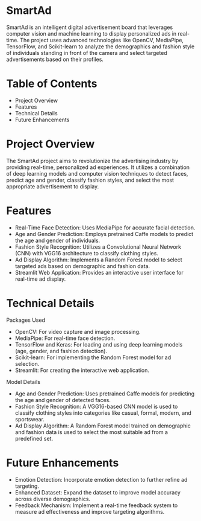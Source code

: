 # SmartAd

SmartAd is an intelligent digital advertisement board that leverages computer vision and machine learning to display personalized ads in real-time. The project uses advanced technologies like OpenCV, MediaPipe, TensorFlow, and Scikit-learn to analyze the demographics and fashion style of individuals standing in front of the camera and select targeted advertisements based on their profiles.

# Table of Contents
- Project Overview
- Features
- Technical Details
- Future Enhancements

# Project Overview

The SmartAd project aims to revolutionize the advertising industry by providing real-time, personalized ad experiences. It utilizes a combination of deep learning models and computer vision techniques to detect faces, predict age and gender, classify fashion styles, and select the most appropriate advertisement to display.

# Features

- Real-Time Face Detection: Uses MediaPipe for accurate facial detection.
- Age and Gender Prediction: Employs pretrained Caffe models to predict the age and gender of individuals.
- Fashion Style Recognition: Utilizes a Convolutional Neural Network (CNN) with VGG16 architecture to classify clothing styles.
- Ad Display Algorithm: Implements a Random Forest model to select targeted ads based on demographic and fashion data.
- Streamlit Web Application: Provides an interactive user interface for real-time ad display.

# Technical Details

Packages Used

- OpenCV: For video capture and image processing.
- MediaPipe: For real-time face detection.
- TensorFlow and Keras: For loading and using deep learning models (age, gender, and fashion detection).
- Scikit-learn: For implementing the Random Forest model for ad selection.
- Streamlit: For creating the interactive web application.

Model Details

- Age and Gender Prediction: Uses pretrained Caffe models for predicting the age and gender of detected faces.
- Fashion Style Recognition: A VGG16-based CNN model is used to classify clothing styles into categories like casual, formal, modern, and sportswear.
- Ad Display Algorithm: A Random Forest model trained on demographic and fashion data is used to select the most suitable ad from a predefined set.

# Future Enhancements

- Emotion Detection: Incorporate emotion detection to further refine ad targeting.
- Enhanced Dataset: Expand the dataset to improve model accuracy across diverse demographics.
- Feedback Mechanism: Implement a real-time feedback system to measure ad effectiveness and improve targeting algorithms.
